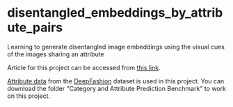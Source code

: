 # disentangled_embeddings_by_attribute_pairs
Learning to generate disentangled image embeddings using the visual cues of the images sharing an attribute


Article for this project can be accessed from [this link](https://drive.google.com/file/d/1SoB7M5oTWeerQB_BeTFfGWamN18bct2c/view?usp=sharing).

[Attribute data](https://drive.google.com/drive/folders/0B7EVK8r0v71pQ2FuZ0k0QnhBQnc?resourcekey=0-NWldFxSChFuCpK4nzAIGsg&usp=sharing) from the [DeepFashion](https://mmlab.ie.cuhk.edu.hk/projects/DeepFashion.html) dataset is used in this project. You can download the folder "Category and Attribute Prediction Benchmark" to work on this project.